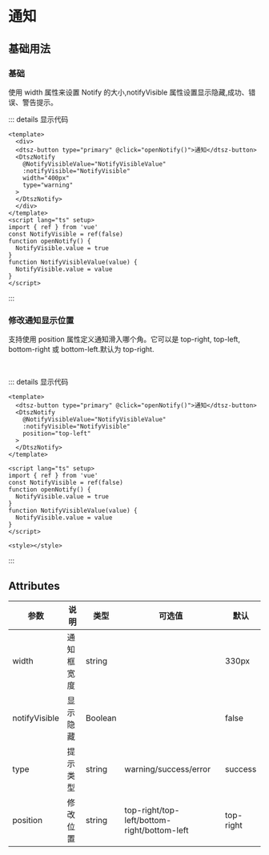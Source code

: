 # 通知

## 基础用法

### 基础

使用 width 属性来设置 Notify 的大小,notifyVisible 属性设置显示隐藏,成功、错误、警告提示。
<br>

<div class="example">
    <div>
        <notifydemo1></notifydemo1>
    </div>
</div>

::: details 显示代码

```vue
<template>
  <div>
  <dtsz-button type="primary" @click="openNotify()">通知</dtsz-button>
  <DtszNotify
    @NotifyVisibleValue="NotifyVisibleValue"
    :notifyVisible="NotifyVisible"
    width="400px"
    type="warning"
  >
  </DtszNotify>
  </div>
</template>
<script lang="ts" setup>
import { ref } from 'vue'
const NotifyVisible = ref(false)
function openNotify() {
  NotifyVisible.value = true
}
function NotifyVisibleValue(value) {
  NotifyVisible.value = value
}
</script>
```

:::

### 修改通知显示位置

支持使用 position 属性定义通知滑入哪个角。它可以是 top-right, top-left, bottom-right 或 bottom-left.默认为 top-right.

<br>
<div class="expamle">
<notifydemo2></notifydemo2> 
</div>

::: details 显示代码

```vue
<template>
  <dtsz-button type="primary" @click="openNotify()">通知</dtsz-button>
  <DtszNotify
    @NotifyVisibleValue="NotifyVisibleValue"
    :notifyVisible="NotifyVisible"
    position="top-left"
  >
  </DtszNotify>
</template>

<script lang="ts" setup>
import { ref } from 'vue'
const NotifyVisible = ref(false)
function openNotify() {
  NotifyVisible.value = true
}
function NotifyVisibleValue(value) {
  NotifyVisible.value = value
}
</script>

<style></style>
```

:::

<script setup lang="ts">
  import notifydemo1 from './demo/notifydemo1.vue'
  import notifydemo2 from './demo/notifydemo2.vue'
</script>

## Attributes

| 参数          | 说明         | 类型    | 可选值                                             | 默认  |
| ------------- | ------------ | ------- | --------------------------------------------------| ----- |
| width         | 通知框宽度        | string  |                 |  330px   | —     |
| notifyVisible          | 显示隐藏         | Boolean  |   | false    |—     |
| type          | 提示类型         | string  | warning/success/error | success    | —     |
| position          | 修改位置         | string  | top-right/top-left/bottom-right/bottom-left  | top-right    |



